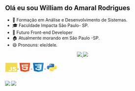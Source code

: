 ## Olá eu sou William do Amaral Rodrigues
- 🌱 Formação em  Análise e Desenvolvimento de Sistemas.
- 🎓 Faculdade Impacta São Paulo- SP.
- 🔭 Futuro Front-end Developer
- 🏠 Atualmente morando em São Paulo -SP.
- 😄 Pronouns: ele/dele.
<div align="center">
  <a href="https://github.com/wiillrodriigues">
  <img height="155em" src="https://github-readme-stats.vercel.app/api?username=wiillrodriigues&show_icons=true&theme=highcontrast&includ_all_commits=true&count_private=true"/>
  <img height="155em" src="https://github-readme-stats.vercel.app/api/top-langs/?username=wiillrodriigues&layout=compact&langs_count=7&theme=highcontrast"/>
</div>
  <div style="display: inline_block"><br>
  <img align="center" alt="Rafa-Js" height="30" width="40" src="https://raw.githubusercontent.com/devicons/devicon/master/icons/javascript/javascript-plain.svg">
  <img align="center" alt="Rafa-HTML" height="30" width="40" src="https://raw.githubusercontent.com/devicons/devicon/master/icons/html5/html5-original.svg">
  <img align="center" alt="Rafa-CSS" height="30" width="40" src="https://raw.githubusercontent.com/devicons/devicon/master/icons/css3/css3-original.svg">
  <img align="center" alt="Rafa-Python" height="30" width="40" src="https://raw.githubusercontent.com/devicons/devicon/master/icons/python/python-original.svg">
  
## 
    
   
<div> 
  <a href="https://www.instagram.com/wiillrodriigues/" target="_blank"><img src="https://img.shields.io/badge/-Instagram-%23E4405F?style=for-the-badge&logo=instagram&logoColor=white" target="_blank"></a>
  <a href="https://www.linkedin.com/in/william07/" target="_blank"><img src="https://img.shields.io/badge/-LinkedIn-%230077B5?style=for-the-badge&logo=linkedin&logoColor=white" target="_blank"></a> 
 
